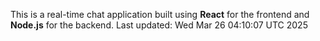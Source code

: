 This is a real-time chat application built using **React** for the frontend and **Node.js** for the backend.
Last updated: Wed Mar 26 04:10:07 UTC 2025
